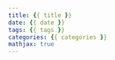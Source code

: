 ```yaml
---
title: {{ title }}
date: {{ date }}
tags: {{ tags }}
categories: {{ categories }}
mathjax: true
---
```

